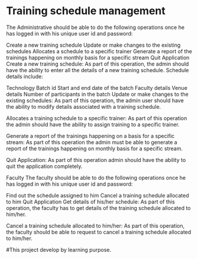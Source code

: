 # Training schedule management 

The Administrative should be able to do the following operations once he has logged in with his unique user id and password:

Create a new training schedule
Update or make changes to the existing schedules
Allocates a schedule to a specific trainer
Generate a report of the trainings happening on monthly basis for a specific stream
Quit Application
Create a new training schedule:
As part of this operation, the admin should have the ability to enter all the details of a new training schedule. Schedule details include:

Technology
Batch id
Start and end date of the batch
Faculty details
Venue details
Number of participants in the batch
Update or make changes to the existing schedules:
As part of this operation, the admin user should have the ability to modify details associated with a training schedule.

Allocates a training schedule to a specific trainer:
As part of this operation the admin should have the ability to assign training to a specific trainer.

Generate a report of the trainings happening on a basis for a specific stream:
As part of this operation the admin must be able to generate a report of the trainings happening on monthly basis for a specific stream.

Quit Application:
As part of this operation admin should have the ability to quit the application completely.

Faculty
The faculty should be able to do the following operations once he has logged in with his unique user id and password:

Find out the schedule assigned to him
Cancel a training schedule allocated to him
Quit Application
Get details of his/her schedule:
As part of this operation, the faculty has to get details of the training schedule allocated to him/her.

Cancel a training schedule allocated to him/her:
As part of this operation, the faculty should be able to request to cancel a training schedule allocated to him/her.

#This project develop by learning purpose.
